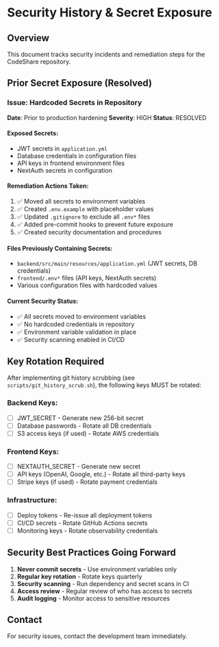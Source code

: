 # Security History & Secret Exposure

## Overview

This document tracks security incidents and remediation steps for the CodeShare repository.

## Prior Secret Exposure (Resolved)

### Issue: Hardcoded Secrets in Repository

**Date**: Prior to production hardening
**Severity**: HIGH
**Status**: RESOLVED

#### Exposed Secrets:

- JWT secrets in `application.yml`
- Database credentials in configuration files
- API keys in frontend environment files
- NextAuth secrets in configuration

#### Remediation Actions Taken:

1. ✅ Moved all secrets to environment variables
2. ✅ Created `.env.example` with placeholder values
3. ✅ Updated `.gitignore` to exclude all `.env*` files
4. ✅ Added pre-commit hooks to prevent future exposure
5. ✅ Created security documentation and procedures

#### Files Previously Containing Secrets:

- `backend/src/main/resources/application.yml` (JWT secrets, DB credentials)
- `frontend/.env*` files (API keys, NextAuth secrets)
- Various configuration files with hardcoded values

#### Current Security Status:

- ✅ All secrets moved to environment variables
- ✅ No hardcoded credentials in repository
- ✅ Environment variable validation in place
- ✅ Security scanning enabled in CI/CD

## Key Rotation Required

After implementing git history scrubbing (see `scripts/git_history_scrub.sh`), the following keys MUST be rotated:

### Backend Keys:

- [ ] JWT_SECRET - Generate new 256-bit secret
- [ ] Database passwords - Rotate all DB credentials
- [ ] S3 access keys (if used) - Rotate AWS credentials

### Frontend Keys:

- [ ] NEXTAUTH_SECRET - Generate new secret
- [ ] API keys (OpenAI, Google, etc.) - Rotate all third-party keys
- [ ] Stripe keys (if used) - Rotate payment credentials

### Infrastructure:

- [ ] Deploy tokens - Re-issue all deployment tokens
- [ ] CI/CD secrets - Rotate GitHub Actions secrets
- [ ] Monitoring keys - Rotate observability credentials

## Security Best Practices Going Forward

1. **Never commit secrets** - Use environment variables only
2. **Regular key rotation** - Rotate keys quarterly
3. **Security scanning** - Run dependency and secret scans in CI
4. **Access review** - Regular review of who has access to secrets
5. **Audit logging** - Monitor access to sensitive resources

## Contact

For security issues, contact the development team immediately.
